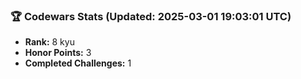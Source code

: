 ### 🏆 Codewars Stats (Updated: 2025-03-01 19:03:01 UTC)

- **Rank:** 8 kyu
- **Honor Points:** 3
- **Completed Challenges:** 1
